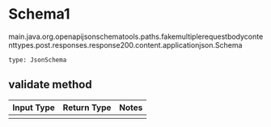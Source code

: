 # Schema1
main.java.org.openapijsonschematools.paths.fakemultiplerequestbodycontenttypes.post.responses.response200.content.applicationjson.Schema
```
type: JsonSchema
```

## validate method
Input Type | Return Type | Notes
------------ | ------------- | -------------
 |  |
